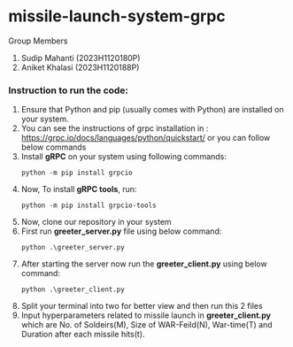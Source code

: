# missile-launch-system-grpc
Group Members
1. Sudip Mahanti (2023H1120180P)
2. Aniket Khalasi (2023H1120188P)

### Instruction to run the code:

1. Ensure that Python and pip (usually comes with Python) are installed on your system.
2. You can see the instructions of grpc installation in : https://grpc.io/docs/languages/python/quickstart/ or you can follow below commands
3. Install **gRPC** on your system using following commands:
   ```
   python -m pip install grpcio  
4. Now, To install **gRPC tools**, run:
   ```
   python -m pip install grpcio-tools
5. Now, clone our repository in your system
6. First run **greeter_server.py** file using below command:
   ```
   python .\greeter_server.py
7. After starting the server now run the **greeter_client.py** using below command:
   ```
   python .\greeter_client.py
8. Split your terminal into two for better view and then run this 2 files  
9. Input hyperparameters related to missile launch in **greeter_client.py** which are No. of Soldeirs(M), Size of WAR-Feild(N), War-time(T) and Duration after each missile hits(t).
    

